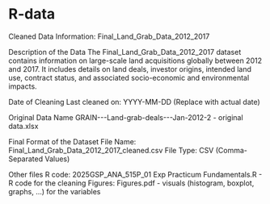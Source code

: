 # R-data
Cleaned Data Information: Final_Land_Grab_Data_2012_2017

Description of the Data
The Final_Land_Grab_Data_2012_2017 dataset contains information on large-scale land acquisitions globally between 2012 and 2017. It includes details on land deals, investor origins, intended land use, contract status, and associated socio-economic and environmental impacts.

Date of Cleaning
Last cleaned on: YYYY-MM-DD (Replace with actual date)

Original Data Name
GRAIN---Land-grab-deals---Jan-2012-2 - original data.xlsx

Final Format of the Dataset
File Name: Final_Land_Grab_Data_2012_2017_cleaned.csv
File Type: CSV (Comma-Separated Values)


Other files
R code: 2025GSP_ANA_515P_01 Exp Practicum Fundamentals.R  - R code for the cleaning
Figures: Figures.pdf  - visuals (histogram, boxplot, graphs, …) for the variables

